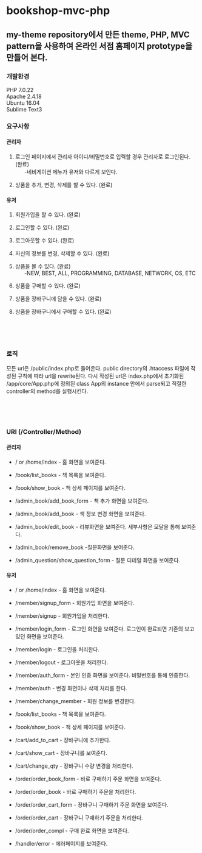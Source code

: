 # bookshop-mvc-php
## my-theme repository에서 만든 theme, PHP, MVC pattern을 사용하여 온라인 서점 홈페이지 prototype을 만들어 본다.

### 개발환경
PHP 7.0.22 <br />
Apache 2.4.18 <br />
Ubuntu 16.04 <br />
Sublime Text3

### 요구사항
#### 관리자
1. 로그인 페이지에서 관리자 아이디/비밀번호로 입력할 경우 관리자로 로그인된다. (완료) <br />
&nbsp;&nbsp;&nbsp;&nbsp;&nbsp;&nbsp;-네비게이션 메뉴가 유저와 다르게 보인다.

2. 상품을 추가, 변경, 삭제를 할 수 있다. (완료)

#### 유저
1. 회원가입을 할 수 있다. (완료)

2. 로그인할 수 있다. (완료)

3. 로그아웃할 수 있다. (완료)

4. 자신의 정보를 변경, 삭제할 수 있다. (완료)

5. 상품을 볼 수 있다. (완료)<br />
&nbsp;&nbsp;&nbsp;&nbsp;&nbsp;&nbsp;-NEW, BEST, ALL, PROGRAMMING, DATABASE, NETWORK, OS, ETC

6. 상품을 구매할 수 있다. (완료)

7. 상품을 장바구니에 담을 수 있다. (완료)

8. 상품을 장바구니에서 구매할 수 있다. (완료)


<br /><br /><br />
### 로직
모든 url은 /public/index.php로 들어온다. public directory의 .htaccess 파일에 작성된 규칙에 따라 url을 rewrite된다. 다시 작성된 url은 index.php에서 초기화된 /app/core/App.php에 정의된 class App의 instance 안에서 parse되고 적절한 controller의 method를 실행시킨다.


<br /><br /><br />
### URI (/Controller/Method)
#### 관리자
* / or /home/index - 홈 화면을 보여준다.

* /book/list_books - 책 목록을 보여준다.

* /book/show_book - 책 상세 페이지를 보여준다.

* /admin_book/add_book_form - 책 추가 화면을 보여준다.

* /admin_book/add_book - 책 정보 변경 화면을 보여준다. 

* /admin_book/edit_book - 리뷰화면을 보여준다. 세부사항은 모달을 통해 보여준다.

* /admin_book/remove_book -질문화면을 보여준다.

* /admin_question/show_question_form - 질문 디테일 화면을 보여준다.

#### 유저
* / or /home/index - 홈 화면을 보여준다.

* /member/signup_form - 회원가입 화면을 보여준다.

* /member/signup - 회원가입을 처리한다.

* /member/login_form - 로그인 화면을 보여준다. 로그인이 완료되면 기존의 보고 있던 화면을 보여준다.

* /member/login - 로그인을 처리한다.

* /member/logout - 로그아웃을 처리한다.

* /member/auth_form - 본인 인증 화면을 보여준다. 비밀번호를 통해 인증한다.

* /member/auth - 변경 화면이나 삭제 처리를 한다.

* /member/change_member - 회원 정보를 변경한다.

* /book/list_books - 책 목록을 보여준다.

* /book/show_book - 책 상세 페이지를 보여준다.

* /cart/add_to_cart - 장바구니에 추가한다.

* /cart/show_cart - 장바구니를 보여준다.

* /cart/change_qty - 장바구니 수량 변경을 처리한다.

* /order/order_book_form - 바로 구매하기 주문 화면을 보여준다.

* /order/order_book - 바로 구매하기 주문을 처리한다.

* /order/order_cart_form - 장바구니 구매하기 주문 화면을 보여준다.

* /order/order_cart - 장바구니 구매하기 주문을 처리한다.

* /order/order_compl - 구매 완료 화면을 보여준다.

* /handler/error - 에러페이지를 보여준다.
